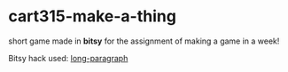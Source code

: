 # cart315-make-a-thing
short game made in **bitsy** for the assignment of making a game in a week!

Bitsy hack used: [long-paragraph](https://seleb.github.io/bitsy-hacks/dist/long-dialog.js)
